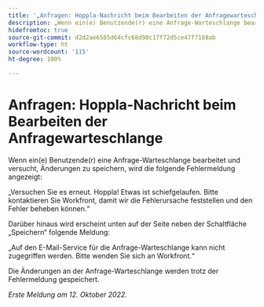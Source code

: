 ```yaml
---
title: '„Anfragen: Hoppla-Nachricht beim Bearbeiten der Anfragewarteschlange“'
description: „Wenn ein(e) Benutzende(r) eine Anfrage-Warteschlange bearbeitet und versucht, Änderungen zu speichern, wird ein Fehler angezeigt.“
hidefromtoc: true
source-git-commit: d2d2ae6585d64cfc68d90c17f72d5ce47f7168ab
workflow-type: ht
source-wordcount: '115'
ht-degree: 100%

---
```



# Anfragen: Hoppla-Nachricht beim Bearbeiten der Anfragewarteschlange

Wenn ein(e) Benutzende(r) eine Anfrage-Warteschlange bearbeitet und versucht, Änderungen zu speichern, wird die folgende Fehlermeldung angezeigt:

„Versuchen Sie es erneut. Hoppla! Etwas ist schiefgelaufen. Bitte kontaktieren Sie Workfront, damit wir die Fehlerursache feststellen und den Fehler beheben können.“

Darüber hinaus wird erscheint unten auf der Seite neben der Schaltfläche „Speichern“ folgende Meldung:

„Auf den E-Mail-Service für die Anfrage-Warteschlange kann nicht zugegriffen werden. Bitte wenden Sie sich an Workfront.“

Die Änderungen an der Anfrage-Warteschlange werden trotz der Fehlermeldung gespeichert.

_Erste Meldung am 12. Oktober 2022._

